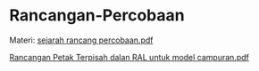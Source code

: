 # Rancangan-Percobaan

Materi: [sejarah rancang percobaan.pdf](https://github.com/yuvanioksarianti29/Rancangan-Percobaan/files/8151653/sejarah.rancang.percobaan.pdf)


[Rancangan Petak Terpisah dalan RAL untuk model campuran.pdf](https://github.com/yuvanioksarianti29/Rancangan-Percobaan/files/8151655/Rancangan.Petak.Terpisah.dalan.RAL.untuk.model.campuran.pdf)
